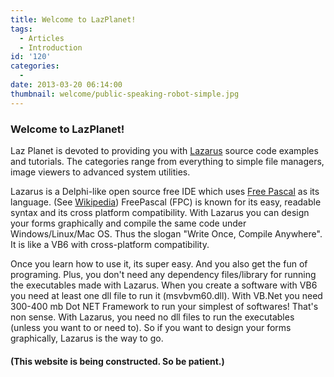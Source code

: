 ```yaml
---
title: Welcome to LazPlanet!
tags:
  - Articles
  - Introduction
id: '120'
categories:
  - 
date: 2013-03-20 06:14:00
thumbnail: welcome/public-speaking-robot-simple.jpg
---
```


### Welcome to LazPlanet!

Laz Planet is devoted to providing you with [Lazarus](http://www.lazarus.freepascal.org/) source code examples and tutorials. The categories range from everything to simple file managers, image viewers to advanced system utilities.
<!-- more -->
  

Lazarus is a Delphi-like open source free IDE which uses [Free Pascal](http://en.wikipedia.org/wiki/Free_Pascal) as its language. (See [Wikipedia](http://en.wikipedia.org/wiki/Lazarus_%28IDE%29)) FreePascal (FPC) is known for its easy, readable syntax and its cross platform compatibility. With Lazarus you can design your forms graphically and compile the same code under Windows/Linux/Mac OS. Thus the slogan "Write Once, Compile Anywhere". It is like a VB6 with cross-platform compatibility.  
  
  

Once you learn how to use it, its super easy. And you also get the fun of programing. Plus, you don't need any dependency files/library for running the executables made with Lazarus. When you create a software with VB6 you need at least one dll file to run it (msvbvm60.dll). With VB.Net you need 300-400 mb Dot NET Framework to run your simplest of softwares! That's non sense. With Lazarus, you need no dll files to run the executables (unless you want to or need to). So if you want to design your forms graphically, Lazarus is the way to go.  
  
  

  

#### (This website is being constructed. So be patient.)